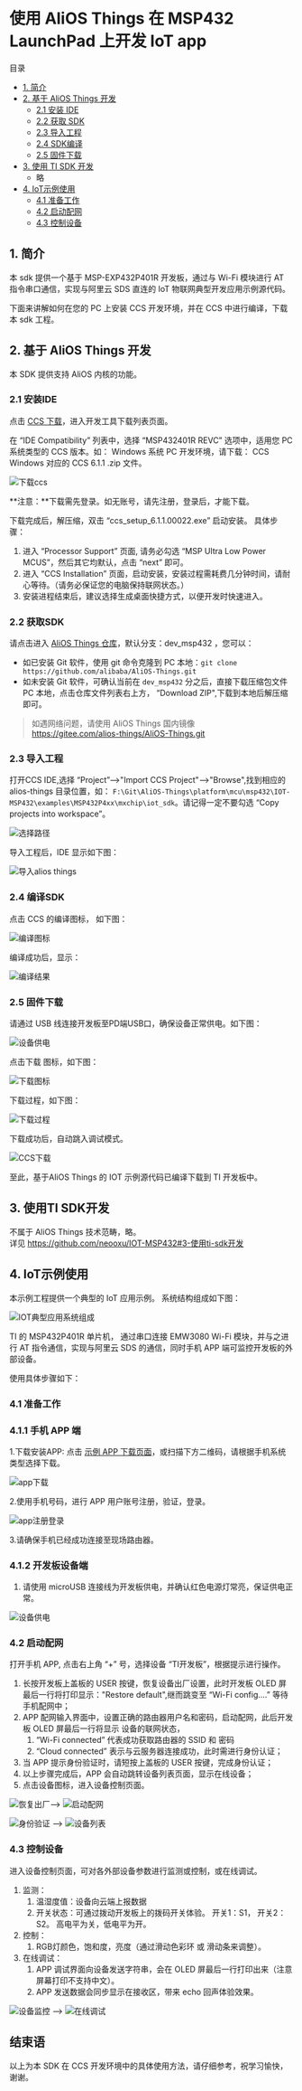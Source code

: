 # 使用 AliOS Things 在 MSP432 LaunchPad 上开发 IoT app
目录

* [1. 简介](#1-简介)
* [2. 基于 AliOS Things 开发](#2-使用alios-things-sdk开发)
   * [2.1 安装 IDE](#21-安装ide)
   * [2.2 获取 SDK](#22-获取sdk) 
   * [2.3 导入工程](#23-导入工程)
   * [2.4 SDK编译](#24-sdk编译)
   * [2.5 固件下载](#25-固件下载) 
* [3. 使用 TI SDK 开发](#3-使用ti-sdk开发)
   * 略
* [4. IoT示例使用](#4-iot示例使用)
     * [4.1 准备工作](#41-准备工作)
     * [4.2 启动配网](#42-启动配网)
     * [4.3 控制设备](#43-控制设备)


## 1. 简介
本 sdk 提供一个基于 MSP-EXP432P401R 开发板，通过与 Wi-Fi 模块进行 AT 指令串口通信，实现与阿里云 SDS 直连的 IoT 物联网典型开发应用示例源代码。

下面来讲解如何在您的 PC 上安装 CCS 开发环境，并在 CCS 中进行编译，下载本 sdk 工程。 



## 2. 基于 AliOS Things 开发

本 SDK 提供支持 AliOS 内核的功能。

### 2.1 安装IDE
点击 [CCS 下载](http://processors.wiki.ti.com/index.php/XMS432_Support#Software_Compatibility)，进入开发工具下载列表页面。

在 “IDE Compatibility” 列表中，选择 “MSP432401R REVC” 选项中，适用您 PC 系统类型的 CCS 版本。如： Windows 系统 PC 开发环境，请下载： CCS Windows 对应的 CCS 6.1.1 .zip 文件。


![下载ccs](https://github.com/neooxu/IOT-MSP432/blob/master/image/download_ccs.png)


**注意：**下载需先登录。如无账号，请先注册，登录后，才能下载。

下载完成后，解压缩，双击 “ccs_setup_6.1.1.00022.exe” 启动安装。 具体步骤：

1. 进入 “Processor Support” 页面, 请务必勾选 “MSP Ultra Low Power MCUS”，然后其它均默认，点击 “next” 即可。
2. 进入 “CCS Installation” 页面，启动安装，安装过程需耗费几分钟时间，请耐心等待。（请务必保证您的电脑保持联网状态。） 
3. 安装进程结束后，建议选择生成桌面快捷方式，以便开发时快速进入。



### 2.2 获取SDK
请点击进入 [AliOS Things 仓库](https://github.com/alibaba/AliOS-Things/tree/dev_msp432)，默认分支：dev_msp432 ，您可以：

* 如已安装 Git 软件，使用 git 命令克隆到 PC 本地：`git clone https://github.com/alibaba/AliOS-Things.git`
* 如未安装 Git 软件，可确认当前在 `dev_msp432` 分之后，直接下载压缩包文件 PC 本地，点击仓库文件列表右上方， “Download ZIP",下载到本地后解压缩即可。

> 如遇网络问题，请使用 AliOS Things 国内镜像  
> https://gitee.com/alios-things/AliOS-Things.git



### 2.3 导入工程

打开CCS IDE,选择 “Project”-->"Import CCS Project"-->"Browse",找到相应的alios-things 目录位置，如： `F:\Git\AliOS-Things\platform\mcu\msp432\IOT-MSP432\examples\MSP432P4xx\mxchip\iot_sdk`。请记得一定不要勾选 “Copy projects into workspace”。

![选择路径](https://github.com/neooxu/IOT-MSP432/blob/master/image/choose_project.png)

导入工程后，IDE 显示如下图：

![导入alios things](https://github.com/neooxu/IOT-MSP432/blob/master/image/import_alios.png)


### 2.4 编译SDK
点击 CCS 的编译图标， 如下图：

![编译图标](https://github.com/neooxu/IOT-MSP432/blob/master/image/compiler.png)


编译成功后，显示：

![编译结果](https://github.com/neooxu/IOT-MSP432/blob/master/image/alios_compile.png) 


### 2.5 固件下载

请通过 USB 线连接开发板至PD端USB口，确保设备正常供电。如下图：

![设备供电](https://github.com/neooxu/IOT-MSP432/blob/master/image/device_power_on.png) 

点击下载 图标，如下图：

![下载图标](https://github.com/neooxu/IOT-MSP432/blob/master/image/download.png)


下载过程，如下图：

![下载过程](https://github.com/neooxu/IOT-MSP432/blob/master/image/alios_download.png)


下载成功后，自动跳入调试模式。

![CCS下载](https://github.com/neooxu/IOT-MSP432/blob/master/image/alios_debug.png) 

至此，基于AliOS Things 的 IOT 示例源代码已编译下载到 TI 开发板中。



## 3. 使用TI SDK开发

不属于 AliOS Things 技术范畴，略。  
详见 https://github.com/neooxu/IOT-MSP432#3-使用ti-sdk开发

## 4. IoT示例使用

本示例工程提供一个典型的 IoT 应用示例。 系统结构组成如下图：

![IOT典型应用系统组成](https://github.com/neooxu/IOT-MSP432/blob/master/image/demo_frame.png)

TI 的 MSP432P401R 单片机， 通过串口连接 EMW3080 Wi-Fi 模块，并与之进行 AT 指令通信，实现与阿里云 SDS 的通信，同时手机 APP 端可监控开发板的外部设备。

使用具体步骤如下：


### 4.1 准备工作

### 4.1.1 手机 APP 端

1.下载安装APP: 点击 [示例 APP 下载页面](https://www.pgyer.com/TIAnd)，或扫描下方二维码，请根据手机系统类型选择下载。

![app下载](https://github.com/neooxu/IOT-MSP432/blob/master/image/app_address.png)  

2.使用手机号码，进行 APP 用户账号注册，验证，登录。

![app注册登录](https://github.com/neooxu/IOT-MSP432/blob/master/image/app_userid.png)

3.请确保手机已经成功连接至现场路由器。




### 4.1.2 开发板设备端

1. 请使用 microUSB 连接线为开发板供电，并确认红色电源灯常亮，保证供电正常。

![设备供电](https://github.com/neooxu/IOT-MSP432/blob/master/image/device_power_on.png) 


### 4.2 启动配网
打开手机 APP, 点击右上角 “+” 号，选择设备 “TI开发板”，根据提示进行操作。

1. 长按开发板上盖板的 USER 按键，恢复设备出厂设置，此时开发板 OLED 屏最后一行将打印显示："Restore default",继而跳变至 “Wi-Fi config....” 等待手机配网中；
2. APP 配网输入界面中，设置正确的路由器用户名和密码，启动配网，此后开发板 OLED 屏最后一行将显示 设备的联网状态，
    1.  “Wi-Fi connected” 代表成功获取路由器的 SSID 和 密码
    2.  “Cloud connected” 表示与云服务器连接成功，此时需进行身份认证；
3. 当 APP 提示身份验证时，请短按上盖板的 USER 按键，完成身份认证；
4. 以上步骤完成后，APP 会自动跳转设备列表页面，显示在线设备；
5. 点击设备图标，进入设备控制页面。

![恢复出厂](https://github.com/neooxu/IOT-MSP432/blob/master/image/reset_device.png)——> ![启动配网](https://github.com/neooxu/IOT-MSP432/blob/master/image/net_config.png)

![身份验证](https://github.com/neooxu/IOT-MSP432/blob/master/image/id_ensure.png)  ——> ![设备列表](https://github.com/neooxu/IOT-MSP432/blob/master/image/device_list.png)



### 4.3 控制设备
进入设备控制页面，可对各外部设备参数进行监测或控制，或在线调试。

1. 监测：
   1. 温湿度值：设备向云端上报数据
   2. 开关状态：可通过拨动开发板上的拨码开关体验。 开关1：S1， 开关2： S2。 高电平为关，低电平为开。
2. 控制：
   1. RGB灯颜色，饱和度，亮度（通过滑动色彩环 或 滑动条来调整）。
3. 在线调试：
   1. APP 调试界面向设备发送字符串，会在 OLED 屏最后一行打印出来（注意屏幕打印不支持中文）。
   2. APP 发送数据会同步显示在接收区，带来 echo 回声体验效果。


![设备监控](https://github.com/neooxu/IOT-MSP432/blob/master/image/device_control.png) ——>  ![在线调试](https://github.com/neooxu/IOT-MSP432/blob/master/image/app_debug.png)


## 结束语

以上为本 SDK 在 CCS 开发环境中的具体使用方法，请仔细参考，祝学习愉快，谢谢。
  





